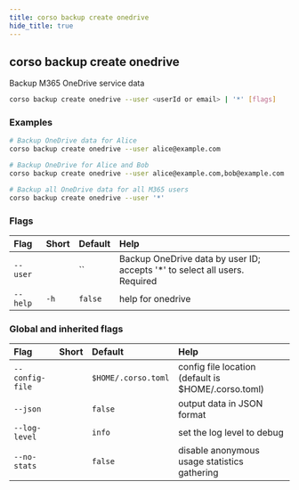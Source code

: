 ```yaml
---
title: corso backup create onedrive
hide_title: true
---
```

## corso backup create onedrive

Backup M365 OneDrive service data

```bash
corso backup create onedrive --user <userId or email> | '*' [flags]
```

### Examples

```bash
# Backup OneDrive data for Alice
corso backup create onedrive --user alice@example.com

# Backup OneDrive for Alice and Bob
corso backup create onedrive --user alice@example.com,bob@example.com

# Backup all OneDrive data for all M365 users 
corso backup create onedrive --user '*'
```

### Flags

|Flag|Short|Default|Help|
|:----|:-----|:-------|:----|
|`--user`||``|Backup OneDrive data by user ID; accepts '*' to select all users. <div class='required'>Required</div>|
|`--help`|`-h`|`false`|help for onedrive|

### Global and inherited flags

|Flag|Short|Default|Help|
|:----|:-----|:-------|:----|
|`--config-file`||`$HOME/.corso.toml`|config file location (default is $HOME/.corso.toml)|
|`--json`||`false`|output data in JSON format|
|`--log-level`||`info`|set the log level to debug|info|warn|error|
|`--no-stats`||`false`|disable anonymous usage statistics gathering|
